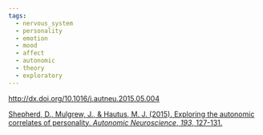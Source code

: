 ```yaml
---
tags:
  - nervous_system
  - personality
  - emotion
  - mood
  - affect
  - autonomic
  - theory
  - exploratory
---
```


http://dx.doi.org/10.1016/j.autneu.2015.05.004

[Shepherd, D., Mulgrew, J., & Hautus, M. J. (2015). Exploring the autonomic correlates of personality. _Autonomic Neuroscience_, _193_, 127-131.](https://www.sciencedirect.com/science/article/pii/S1566070215000545?casa_token=sIQQKvU4XHsAAAAA:n9sHmhko7hOwmwimE48T8-BKJ-GeM_z9Ou5Q6oqaLtGEVGed7a7mvGvP_bxQjD5AL44PJSEobw)